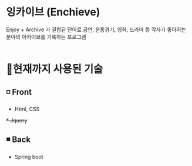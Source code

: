 # 잉카이브 (Enchieve)
Enjoy + Archive 가 결합된 단어로 공연, 운동경기, 영화, 드라마 등 각자가 좋아하는 분야의 아카이브를 기록하는 프로그램 
<br><br>
 
# 🚩현재까지 사용된 기술
## ◽ Front
* Html, CSS
  
~~*  Jquery~~
<br>

## ◾ Back  
* Spring boot
